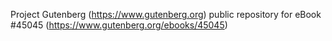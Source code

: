 Project Gutenberg (https://www.gutenberg.org) public repository for eBook #45045 (https://www.gutenberg.org/ebooks/45045)
